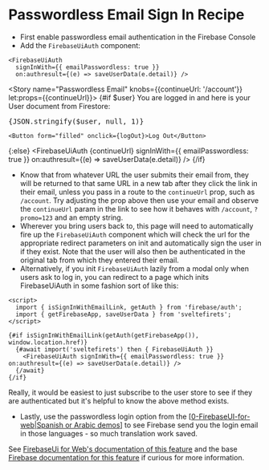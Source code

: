 <script lang="ts">
  import { logOut, FirebaseUiAuth, saveUserData } from 'sveltefirets';
  import { user } from '../../../.kitbook/routes/demo/user';
  import { Story } from 'kitbook';
  import Button from 'svelte-pieces/ui/Button.svelte';
</script>

<!-- prettier-ignore -->
# Passwordless Email Sign In Recipe

- First enable passwordless email authentication in the Firebase Console
- Add the `FirebaseUiAuth` component:

```svelte
<FirebaseUiAuth 
  signInWith={{ emailPasswordless: true }} 
  on:authresult={(e) => saveUserData(e.detail)} />
```

<Story name="Passwordless Email" knobs={{continueUrl: '/account'}} let:props={{continueUrl}}>
  {#if $user}
    You are logged in and here is your User document from Firestore:

   <pre>{JSON.stringify($user, null, 1)}</pre>
    <Button form="filled" onclick={logOut}>Log Out</Button>
  {:else} 
  <FirebaseUiAuth
    {continueUrl}
    signInWith={{ emailPasswordless: true }}
    on:authresult={(e) => saveUserData(e.detail)} />
  {/if}
</Story>

<!-- prettier-ignore -->
- Know that from whatever URL the user submits their email from, they will be returned to that same URL in a new tab after they click the link in their email, unless you pass in a route to the `continueUrl` prop, such as `/account`. Try adjusting the prop above then use your email and observe the `continueUrl` param in the link to see how it behaves with `/account`, `?promo=123` and an empty string.
- Wherever you bring users back to, this page will need to automatically fire up the `FirebaseUiAuth` component which will check the url for the appropriate redirect parameters on init and automatically sign the user in if they exist. Note that the user will also then be authenticated in the original tab from which they entered their email.
- Alternatively, if you init `FirebaseUiAuth` lazily from a modal only when users ask to log in, you can redirect to a page which inits FirebaseUiAuth in some fashion sort of like this:

```svelte
<script>
  import { isSignInWithEmailLink, getAuth } from 'firebase/auth';
  import { getFirebaseApp, saveUserData } from 'sveltefirets';
</script>

{#if isSignInWithEmailLink(getAuth(getFirebaseApp()), window.location.href)}
  {#await import('sveltefirets') then { FirebaseUiAuth }}
    <FirebaseUiAuth signInWith={{ emailPasswordless: true }} on:authresult={(e) => saveUserData(e.detail)} />
  {/await}
{/if}
```

Really, it would be easiest to just subscribe to the user store to see if they are authenticated but it's helpful to know the above method exists.

- Lastly, use the passwordless login option from the [[0-FirebaseUI-for-web|Spanish or Arabic demos]] to see Firebase send you the login email in those languages - so much translation work saved.

See [FirebaseUi for Web's documentation of this feature](https://github.com/firebase/firebaseui-web#email-link-authentication) and the base [Firebase documentation for this feature](https://firebase.google.com/docs/auth/web/email-link-auth) if curious for more information.

[//begin]: # "Autogenerated link references for markdown compatibility"
[0-FirebaseUI-for-web|Spanish or Arabic demos]: ../0-FirebaseUI-for-web.md "Authentication with FirebaseUi for Web"
[//end]: # "Autogenerated link references"